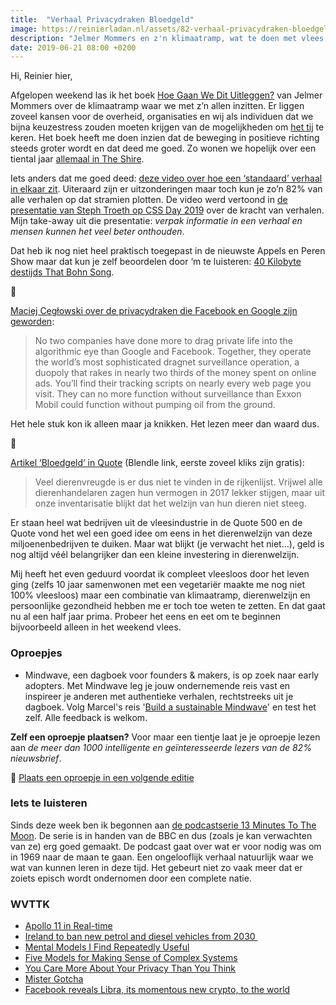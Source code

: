 ```yaml
---
title:  "Verhaal Privacydraken Bloedgeld"
image: https://reinierladan.nl/assets/82-verhaal-privacydraken-bloedgeld.jpg
description: "Jelmer Mommers en z'n klimaatramp, wat te doen met vlees eten en de privacydraken Google en Facebook"
date: 2019-06-21 08:00 +0200
---
```


Hi, Reinier hier,

Afgelopen weekend las ik het boek [Hoe Gaan We Dit Uitleggen?](https://www.goodreads.com/book/show/45168480-hoe-gaan-we-dit-uitleggen) van Jelmer Mommers over de klimaatramp waar we met z’n allen inzitten. Er liggen zoveel kansen voor de overheid, organisaties en wij als individuen dat we bijna keuzestress zouden moeten krijgen van de mogelijkheden om [het tij](https://www.washingtonpost.com/weather/2019/06/14/arctic-ocean-greenland-ice-sheet-have-seen-record-june-ice-loss/) te keren. Het boek heeft me doen inzien dat de beweging in positieve richting steeds groter wordt en dat deed me goed. Zo wonen we hopelijk over een tiental jaar [allemaal in The Shire](https://www.vice.com/en_us/article/vbngmd/decentralized-microgridding-can-provide-90-of-a-neighborhoods-energy-needs-study-finds?fbclid=IwAR0_yRAmZuvLpfmhEGJDS49yhHja84pUNQyVxwasbvozdu6V8Wiqgdql0Tg).

Iets anders dat me goed deed: [deze video over hoe een ‘standaard’ verhaal in elkaar zit](https://youtu.be/oP3c1h8v2ZQ). Uiteraard zijn er uitzonderingen maar toch kun je zo’n 82% van alle verhalen op dat stramien plotten. De video werd vertoond in [de presentatie van Steph Troeth op CSS Day 2019](https://youtu.be/bpVBwmW4dWk) over de kracht van verhalen. Mijn take-away uit die presentatie: _verpak informatie in een verhaal en mensen kunnen het veel beter onthouden_.

Dat heb ik nog niet heel praktisch toegepast in de nieuwste Appels en Peren Show maar dat kun je zelf beoordelen door ‘m te luisteren: [40 Kilobyte destijds That Bohn Song](https://appelsenperenshow.nl/aflevering/2019/6/19/168-40-kilobyte-destijds-that-bohn-song).

🐉

[Maciej Cegłowski over de privacydraken die Facebook en Google zijn geworden](https://idlewords.com/2019/06/the_new_wilderness.htm):

> No two companies have done more to drag private life into the algorithmic eye than Google and Facebook. Together, they operate the world’s most sophisticated dragnet surveillance operation, a duopoly that rakes in nearly two thirds of the money spent on online ads. You’ll find their tracking scripts on nearly every web page you visit. They can no more function without surveillance than Exxon Mobil could function without pumping oil from the ground.

Het hele stuk kon ik alleen maar ja knikken. Het lezen meer dan waard dus.

🐖

[Artikel ‘Bloedgeld’ in Quote](https://blendle.com/shared/eyJuIjoiUmVpbmllciIsImEiOiJibmwtcXVvdGUtMjAxOTA2MTgtZjc4NTQzMTEyZjAiLCJ1IjoiMTdmNjY5ZjgtZWEwYy00ODMxLTg0MDktNzYxZTQ1NGIyZmNiIn0.qgrHVaXcPk2Z_iw7M_41mhf5eVWlLk7HF5YqKscBI3w) (Blendle link, eerste zoveel kliks zijn gratis):

> Veel dierenvreugde is er dus niet te vinden in de rijkenlijst. Vrijwel alle dierenhandelaren zagen hun vermogen in 2017 lekker stijgen, maar uit onze inventarisatie blijkt dat het welzijn van hun dieren niet steeg.

Er staan heel wat bedrijven uit de vleesindustrie in de Quote 500 en de Quote vond het wel een goed idee om eens in het dierenwelzijn van deze miljoenenbedrijven te duiken. Maar wat blijkt (je verwacht het niet…), geld is nog altijd véél belangrijker dan een kleine investering in dierenwelzijn.

Mij heeft het even geduurd voordat ik compleet vleesloos door het leven ging (zelfs 10 jaar samenwonen met een vegetariër maakte me nog niet 100% vleesloos) maar een combinatie van klimaatramp, dierenwelzijn en persoonlijke gezondheid hebben me er toch toe weten te zetten. En dat gaat nu al een half jaar prima. Probeer het eens en eet om te beginnen bijvoorbeeld alleen in het weekend vlees.

### Oproepjes

- Mindwave, een dagboek voor founders & makers, is op zoek naar early adopters. Met Mindwave leg je jouw ondernemende reis vast en inspireer je anderen met authentieke verhalen, rechtstreeks uit je dagboek. Volg Marcel's reis '[Build a sustainable Mindwave](https://mindwave.app/journeys/build-a-sustainable-mindwave-D1lAJl)' en test het zelf. Alle feedback is welkom.

**Zelf een oproepje plaatsen?** Voor maar een tientje laat je je oproepje lezen aan _de meer dan 1000 intelligente en geïnteresseerde lezers van de 82% nieuwsbrief_.

🌟 [Plaats een oproepje in een volgende editie](https://forms.82procent.nl)

### Iets te luisteren

Sinds deze week ben ik begonnen aan [de podcastserie 13 Minutes To The Moon](https://www.bbc.co.uk/programmes/w13xttx2/episodes/downloads). De serie is in handen van de BBC en dus (zoals je kan verwachten van ze) erg goed gemaakt. De podcast gaat over wat er voor nodig was om in 1969 naar de maan te gaan. Een ongelooflijk verhaal natuurlijk waar we wat van kunnen leren in deze tijd. Het gebeurt niet zo vaak meer dat er zoiets episch wordt ondernomen door een complete natie.

### WVTTK

- [Apollo 11 in Real-time](https://apolloinrealtime.org/11/)
- [Ireland to ban new petrol and diesel vehicles from 2030 ](https://www.bbc.com/news/world-europe-48668791)
- [Mental Models I Find Repeatedly Useful](https://medium.com/@yegg/mental-models-i-find-repeatedly-useful-936f1cc405d)
- [Five Models for Making Sense of Complex Systems](https://medium.com/@cwodtke/five-models-for-making-sense-of-complex-systems-134be897b6b3)
- [You Care More About Your Privacy Than You Think](https://www.nytimes.com/2019/06/11/opinion/privacy-facebook-sexting.html)
- [Mister Gotcha](https://thenib.com/mister-gotcha)
- [Facebook reveals Libra, its momentous new crypto, to the world](https://decrypt.co/7502/facebook-libra-coin-cryptocurrency-launch-calibra)
